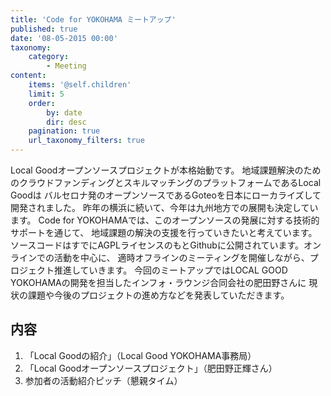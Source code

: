 ```yaml
---
title: 'Code for YOKOHAMA ミートアップ'
published: true
date: '08-05-2015 00:00'
taxonomy:
    category:
        - Meeting
content:
    items: '@self.children'
    limit: 5
    order:
        by: date
        dir: desc
    pagination: true
    url_taxonomy_filters: true
---
```


Local Goodオープンソースプロジェクトが本格始動です。
 地域課題解決のためのクラウドファンディングとスキルマッチングのプラットフォームであるLocal Goodは
バルセロナ発のオープンソースであるGoteoを日本にローカライズして開発されました。
 昨年の横浜に続いて、今年は九州地方での展開も決定しています。
 Code for YOKOHAMAでは、このオープンソースの発展に対する技術的サポートを通じて、
地域課題の解決の支援を行っていきたいと考えています。
 ソースコードはすでにAGPLライセンスのもとGithubに公開されています。オンラインでの活動を中心に、
適時オフラインのミーティングを開催しながら、プロジェクト推進していきます。
 今回のミートアップではLOCAL GOOD YOKOHAMAの開発を担当したインフォ・ラウンジ合同会社の肥田野さんに
現状の課題や今後のプロジェクトの進め方などを発表していただきます。

## 内容
1. 「Local Goodの紹介」（Local Good YOKOHAMA事務局）
2. 「Local Goodオープンソースプロジェクト」（肥田野正輝さん）
3. 参加者の活動紹介ピッチ（懇親タイム）


